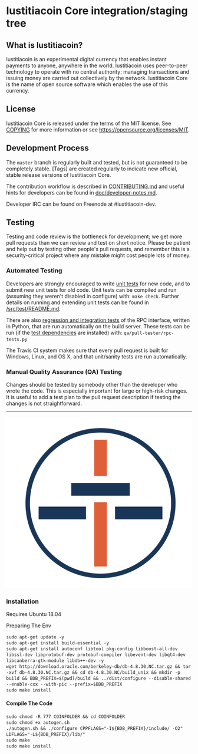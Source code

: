 Iustitiacoin Core integration/staging tree
=====================================

What is Iustitiacoin?
----------------

Iustitiacoin is an experimental digital currency that enables instant payments to
anyone, anywhere in the world. Iustitiacoin uses peer-to-peer technology to operate
with no central authority: managing transactions and issuing money are carried
out collectively by the network. Iustitiacoin Core is the name of open source
software which enables the use of this currency.

License
-------

Iustitiacoin Core is released under the terms of the MIT license. See [COPYING](COPYING) for more
information or see https://opensource.org/licenses/MIT.

Development Process
-------------------

The `master` branch is regularly built and tested, but is not guaranteed to be
completely stable. [Tags] are created
regularly to indicate new official, stable release versions of Iustitiacoin Core.

The contribution workflow is described in [CONTRIBUTING.md](CONTRIBUTING.md)
and useful hints for developers can be found in [doc/developer-notes.md](doc/developer-notes.md).

Developer IRC can be found on Freenode at #iustitiacoin-dev.

Testing
-------

Testing and code review is the bottleneck for development; we get more pull
requests than we can review and test on short notice. Please be patient and help out by testing
other people's pull requests, and remember this is a security-critical project where any mistake might cost people
lots of money.

### Automated Testing

Developers are strongly encouraged to write [unit tests](src/test/README.md) for new code, and to
submit new unit tests for old code. Unit tests can be compiled and run
(assuming they weren't disabled in configure) with: `make check`. Further details on running
and extending unit tests can be found in [/src/test/README.md](/src/test/README.md).

There are also [regression and integration tests](/qa) of the RPC interface, written
in Python, that are run automatically on the build server.
These tests can be run (if the [test dependencies](/qa) are installed) with: `qa/pull-tester/rpc-tests.py`

The Travis CI system makes sure that every pull request is built for Windows, Linux, and OS X, and that unit/sanity tests are run automatically.

### Manual Quality Assurance (QA) Testing

Changes should be tested by somebody other than the developer who wrote the
code. This is especially important for large or high-risk changes. It is useful
to add a test plan to the pull request description if testing the changes is
not straightforward.

----------------------------------------------
![Homepage](src/logo.png)

### Installation
Requires Ubuntu 18.04

Preparing The Env

```
sudo apt-get update -y 
sudo apt-get install build-essential -y
sudo apt-get install autoconf libtool pkg-config libboost-all-dev libssl-dev libprotobuf-dev protobuf-compiler libevent-dev libqt4-dev libcanberra-gtk-module libdb++-dev -y 
wget http://download.oracle.com/berkeley-db/db-4.8.30.NC.tar.gz && tar -xvf db-4.8.30.NC.tar.gz && cd db-4.8.30.NC/build_unix && mkdir -p build && BDB_PREFIX=$(pwd)/build && ../dist/configure --disable-shared --enable-cxx --with-pic --prefix=$BDB_PREFIX 
sudo make install

```

#### Compile The Code

```
sudo chmod -R 777 COINFOLDER && cd COINFOLDER 
sudo chmod +x autogen.sh 
./autogen.sh && ./configure CPPFLAGS="-I${BDB_PREFIX}/include/ -O2" LDFLAGS="-L${BDB_PREFIX}/lib/" 
sudo make 
sudo make install
```
